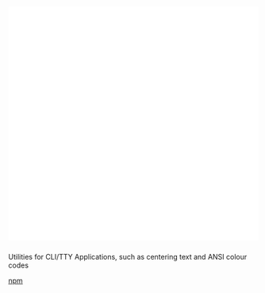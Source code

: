 # [![ttyutil](https://raw.githubusercontent.com/Exponential-Workload/ttyutil/master/metrics.svg)](https://github.com/Exponential-Workload/ttyutil)

Utilities for CLI/TTY Applications, such as centering text and ANSI colour codes

[npm](https://npm.im/@shxtpost/ttyutil)
